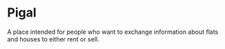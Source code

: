 Pigal
=====

A place intended for people who want to exchange information about flats and houses to either rent or sell.
